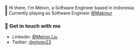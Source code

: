 👋 Hi there, I'm Melvin, a Software Engineer based in Indonesia.    
🧰 Currently playing as Software Engineer [@Makmur](https://www.makmur.id)

### 💬 Get in touch with me
- Linkedin: [@Melvin Liu](https://www.linkedin.com/in/melvin-liu/)
- Twitter: [@mlven23](https://twitter.com/mlven23)
